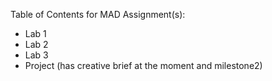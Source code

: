 Table of Contents for MAD Assignment(s):

* Lab 1
* Lab 2
* Lab 3
* Project (has creative brief at the moment and milestone2)
